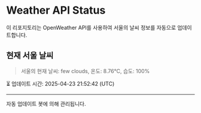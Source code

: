 
# Weather API Status

이 리포지토리는 OpenWeather API를 사용하여 서울의 날씨 정보를 자동으로 업데이트합니다.

## 현재 서울 날씨
> 서울의 현재 날씨: few clouds, 온도: 8.76°C, 습도: 100%

⏳ 업데이트 시간: 2025-04-23 21:52:42 (UTC)

---
자동 업데이트 봇에 의해 관리됩니다.
